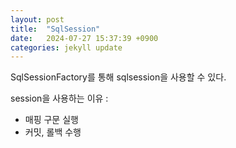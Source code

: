 ```yaml
---
layout: post
title:  "SqlSession"
date:   2024-07-27 15:37:39 +0900
categories: jekyll update
---
```


SqlSessionFactory를 통해
sqlsession을 사용할 수 있다.

session을 사용하는 이유 :
- 매핑 구문 실행
- 커밋, 롤백 수행

